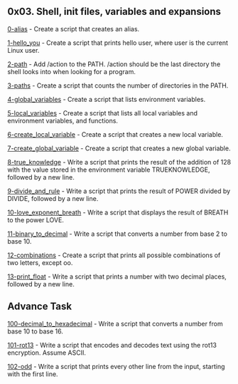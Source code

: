 ## 0x03. Shell, init files, variables and expansions

[0-alias](https://github.com/hamzayawa/alx-system_engineering-devops/blob/master/0x03-shell_variables_expansions/0-alias) - Create a script that creates an alias.


[1-hello_you](https://github.com/hamzayawa/alx-system_engineering-devops/blob/master/0x03-shell_variables_expansions/1-hello_you) - Create a script that prints hello user, where user is the current Linux user.


[2-path](https://github.com/hamzayawa/alx-system_engineering-devops/blob/master/0x03-shell_variables_expansions/2-path) - Add /action to the PATH. /action should be the last directory the shell looks into when looking for a program.


[3-paths](https://github.com/hamzayawa/alx-system_engineering-devops/blob/master/0x03-shell_variables_expansions/3-paths) - Create a script that counts the number of directories in the PATH.


[4-global_variables](https://github.com/hamzayawa/alx-system_engineering-devops/blob/master/0x03-shell_variables_expansions/4-global_variables) - Create a script that lists environment variables.


[5-local_variables](https://github.com/hamzayawa/alx-system_engineering-devops/blob/master/0x03-shell_variables_expansions/5-local_variables) - Create a script that lists all local variables and environment variables, and functions.


[6-create_local_variable](https://github.com/hamzayawa/alx-system_engineering-devops/blob/master/0x03-shell_variables_expansions/6-create_local_variable) - Create a script that creates a new local variable.


[7-create_global_variable](https://github.com/hamzayawa/alx-system_engineering-devops/blob/master/0x03-shell_variables_expansions/7-create_global_variable) - Create a script that creates a new global variable.


[8-true_knowledge](https://github.com/hamzayawa/alx-system_engineering-devops/blob/master/0x03-shell_variables_expansions/8-true_knowledge) - Write a script that prints the result of the addition of 128 with the value stored in the environment variable TRUEKNOWLEDGE, followed by a new line.


[9-divide_and_rule](https://github.com/hamzayawa/alx-system_engineering-devops/blob/master/0x03-shell_variables_expansions/9-divide_and_rule) - Write a script that prints the result of POWER divided by DIVIDE, followed by a new line.


[10-love_exponent_breath](https://github.com/hamzayawa/alx-system_engineering-devops/blob/master/0x03-shell_variables_expansions/10-love_exponent_breath) - Write a script that displays the result of BREATH to the power LOVE.


[11-binary_to_decimal](https://github.com/hamzayawa/alx-system_engineering-devops/blob/master/0x03-shell_variables_expansions/11-binary_to_decimal) - Write a script that converts a number from base 2 to base 10.


[12-combinations](https://github.com/hamzayawa/alx-system_engineering-devops/blob/master/0x03-shell_variables_expansions/12-combinations) - Create a script that prints all possible combinations of two letters, except oo.

[13-print_float](https://github.com/hamzayawa/alx-system_engineering-devops/blob/master/0x03-shell_variables_expansions/13-print_float) - Write a script that prints a number with two decimal places, followed by a new line.


## Advance Task 

[100-decimal_to_hexadecimal](https://github.com/hamzayawa/alx-system_engineering-devops/blob/master/0x03-shell_variables_expansions/100-decimal_to_hexadecimal) - Write a script that converts a number from base 10 to base 16.


[101-rot13](https://github.com/hamzayawa/alx-system_engineering-devops/blob/master/0x03-shell_variables_expansions/101-rot13) - Write a script that encodes and decodes text using the rot13 encryption. Assume ASCII.


[102-odd](https://github.com/hamzayawa/alx-system_engineering-devops/blob/master/0x03-shell_variables_expansions/102-odd) - Write a script that prints every other line from the input, starting with the first line.
